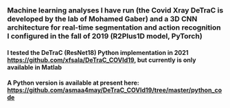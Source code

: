 ### Machine learning analyses I have run (the Covid Xray DeTraC is developed by the lab of Mohamed Gaber) and a 3D CNN architecture for real-time segmentation and action recognition I configured in the fall of 2019 (R2Plus1D model, PyTorch)
#### I tested the DeTraC (ResNet18) Python implementation in 2021 https://github.com/xfsala/DeTraC_COVId19, but currently is only available in Matlab 
#### A Python version is available at present here: https://github.com/asmaa4may/DeTraC_COVId19/tree/master/python_code
